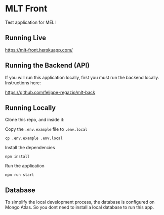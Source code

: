 # MLT Front

Test application for MELI

## Running Live

https://mlt-front.herokuapp.com/

## Running the Backend (API)

If you will run this application locally, first you must run the backend locally. Instructions here:  

https://github.com/felippe-regazio/mlt-back

## Running Locally

Clone this repo, and inside it:  

Copy the `.env.example` file to `.env.local`

```
cp .env.example .env.local
```

Install the dependencies

```
npm install
```

Run the application

```
npm run start
```

## Database

To simplify the local development process, the database is configured on Mongo Atlas. So you dont need to install a local database to run this app.